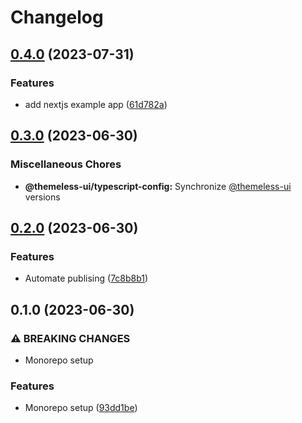 # Changelog

## [0.4.0](https://github.com/jtiala/themeless-ui/compare/@themeless-ui/typescript-config-v0.3.0...@themeless-ui/typescript-config-v0.4.0) (2023-07-31)


### Features

* add nextjs example app ([61d782a](https://github.com/jtiala/themeless-ui/commit/61d782aaf31b90b6b8a38a548b1a80679839057b))

## [0.3.0](https://github.com/jtiala/themeless-ui/compare/@themeless-ui/typescript-config-v0.2.0...@themeless-ui/typescript-config-v0.3.0) (2023-06-30)


### Miscellaneous Chores

* **@themeless-ui/typescript-config:** Synchronize [@themeless-ui](https://github.com/themeless-ui) versions

## [0.2.0](https://github.com/jtiala/themeless-ui/compare/@themeless-ui/typescript-config-v0.1.0...@themeless-ui/typescript-config-v0.2.0) (2023-06-30)


### Features

* Automate publising ([7c8b8b1](https://github.com/jtiala/themeless-ui/commit/7c8b8b15c2f07054e8b6e723e259ba6467858fd5))

## 0.1.0 (2023-06-30)


### ⚠ BREAKING CHANGES

* Monorepo setup

### Features

* Monorepo setup ([93dd1be](https://github.com/jtiala/themeless-ui/commit/93dd1be93af8ff892fbe773d9d3f8e3f64d256cd))
